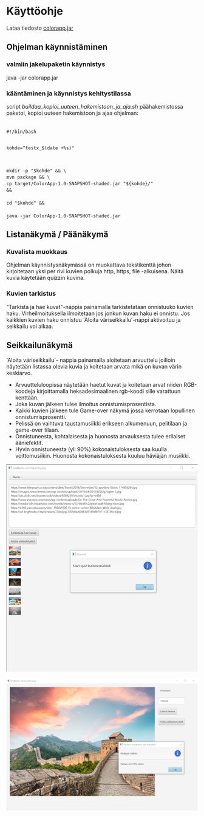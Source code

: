 # Käyttöohje

Lataa tiedosto [colorapp.jar](https://github.com/jussico/ColorApp/releases/tag/0.1)

## Ohjelman käynnistäminen

### valmiin jakelupaketin käynnistys
java -jar colorapp.jar

### kääntäminen ja käynnistys kehitystilassa

script *buildaa_kopioi_uuteen_hakemistoon_ja_aja.sh*
 päähakemistossa paketoi, kopioi uuteen hakemistoon ja ajaa ohjelman:

<code>
#!/bin/bash

kohde="testx_$(date +%s)"

mkdir -p "$kohde" && \
        mvn package && \
        cp target/ColorApp-1.0-SNAPSHOT-shaded.jar "${kohde}/" && \
        cd "$kohde" && \
        java -jar ColorApp-1.0-SNAPSHOT-shaded.jar
</code>

## Listanäkymä / Päänäkymä

### Kuvalista muokkaus

Ohjelman käynnistysnäkymässä on muokattava tekstikenttä johon kirjoitetaan yksi per rivi kuvien polkuja http, https, file -alkuisena. Näitä kuvia käytetään quizzin kuvina.

### Kuvien tarkistus
"Tarkista ja hae kuvat"-nappia painamalla tarkistetataan onnistuuko kuvien haku. Virheilmoituksella ilmoitetaan jos jonkun kuvan haku ei onnistu. Jos kaikkien kuvien haku onnistuu 'Aloita väriseikkailu'-nappi aktivoituu ja seikkailu voi alkaa.

## Seikkailunäkymä

'Aloita väriseikkailu'- nappia painamalla aloitetaan arvuuttelu joilloin näytetään listassa olevia kuvia ja koitetaan arvata mikä on kuvan värin keskiarvo.

* Arvuutteluloopissa näytetään haetut kuvat ja koitetaan arvat niiden RGB-koodeja kirjoittamalla heksadesimaalinen rgb-koodi sille varattuun kenttään.  
* Joka kuvan jälkeen tulee ilmoitus onnistumisprosentista.
* Kaikki kuvien jälkeen tule Game-over näkymä jossa kerrotaan lopullinen onnistumisprosentti.
* Pelissä on vaihtuva taustamusiikki erikseen alkumenuun, pelitilaan ja game-over tilaan.
* Onnistuneesta, kohtalaisesta ja huonosta arvauksesta tulee erilaiset ääniefektit.
* Hyvin onnistuneesta (yli 90%) kokonaistuloksesta saa kuulla voittomusiikin. Huonosta kokonaistuloksesta kuuluu häviäjän musiikki.

![Alkutila](main_screen.png?raw=true "Alkutila")

![Seikkailutila](quiz_screen.png?raw=true "Seikkailutila")